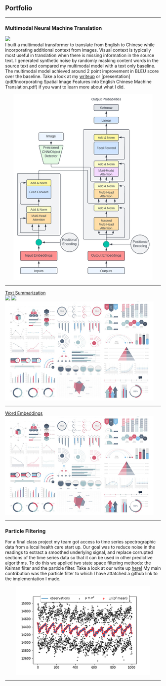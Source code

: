 ## Portfolio

---

### Multimodal Neural Machine Translation

[![](https://img.shields.io/badge/github-View_on_github-blue?logo=github)](https://github.com/natbcar/Multimodal-MT) \
I built a multimodal transformer to translate from English to Chinese while incorporating additional context from images. Visual context is typically most useful in translation when there is missing information in the source text. I generated synthetic noise by randomly masking content words in the source text and compared my multimodal model with a text only baseline. The multimodal model achieved around 2 point improvement in BLEU score over the baseline. Take a look at my [writeup](pdf/CS401R_Final_Project.pdf) or [presentation](pdf/Incorporating Spatial Image Features into English Chinese Machine Translation.pdf) if you want to learn more about what I did.
<p align="center">
  <img src="images/MultiModal Transformer.png?raw=true" width="450" height="600">
</p>

---
[Text Summarization](/pdf/sample_presentation.pdf) \
[![](https://img.shields.io/badge/github-View_on_github-blue?logo=github)](link-to-our-project)
[![](https://img.shields.io/badge/streamlit-Open_in_streamlit-blue?logo=streamlit)](link-to-our-project)
<img src="images/dummy_thumbnail.jpg?raw=true"/>

---
[Word Embeddings](http://example.com/)
<img src="images/dummy_thumbnail.jpg?raw=true"/>

---

### Particle Filtering

For a final class project my team got access to time series spectrographic data from a local health care start up. Our goal was to reduce noise in the readings to extract a smoothed underlying signal, and replace corrupted sections of the time series data so that it can be used in other predictive algorithms. To do this we applied two state space filtering methods: the Kalman filter and the particle filter. Take a look at our write up [here!](/pdf/Vol_3_Filtering_Project.pdf) My main contribution was the particle filter to which I have attatched a github link to the implementation I made. 

<p align="center">
  <img src="images/pf_varplot1000_2 (1).png"/>
</p>


---
